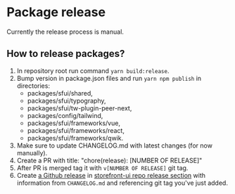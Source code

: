# Package release

Currently the release process is manual.

## How to release packages?

1. In repository root run command `yarn build:release`.
2. Bump version in package.json files and run `yarn npm publish` in directories:
    - packages/sfui/shared,
    - packages/sfui/typography,
    - packages/sfui/tw-plugin-peer-next,
    - packages/config/tailwind,
    - packages/sfui/frameworks/vue,
    - packages/sfui/frameworks/react,
    - packages/sfui/frameworks/qwik.
3. Make sure to update CHANGELOG.md with latest changes (for now manually).
4. Create a PR with title: "chore(release): [NUMBER OF RELEASE]"
5. After PR is merged tag it with `v[NUMBER OF RELEASE]` git tag.
6. Create [a Github release](https://docs.github.com/en/repositories/releasing-projects-on-github/managing-releases-in-a-repository) in [storefront-ui repo release section](https://github.com/vuestorefront/storefront-ui/releases) with information from `CHANGELOG.md` and referencing git tag you've just added.
